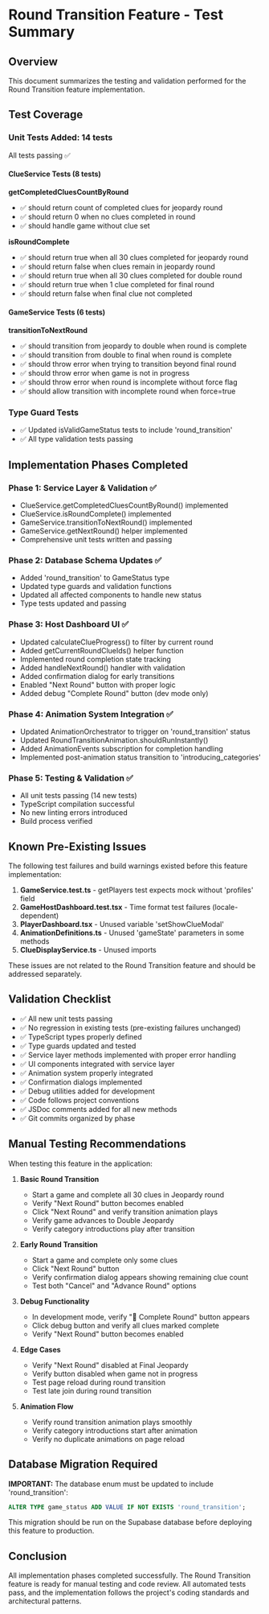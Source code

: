 # Round Transition Feature - Test Summary

## Overview
This document summarizes the testing and validation performed for the Round Transition feature implementation.

## Test Coverage

### Unit Tests Added: 14 tests
All tests passing ✅

#### ClueService Tests (8 tests)

**getCompletedCluesCountByRound**
- ✅ should return count of completed clues for jeopardy round
- ✅ should return 0 when no clues completed in round
- ✅ should handle game without clue set

**isRoundComplete**
- ✅ should return true when all 30 clues completed for jeopardy round
- ✅ should return false when clues remain in jeopardy round
- ✅ should return true when all 30 clues completed for double round
- ✅ should return true when 1 clue completed for final round
- ✅ should return false when final clue not completed

#### GameService Tests (6 tests)

**transitionToNextRound**
- ✅ should transition from jeopardy to double when round is complete
- ✅ should transition from double to final when round is complete
- ✅ should throw error when trying to transition beyond final round
- ✅ should throw error when game is not in progress
- ✅ should throw error when round is incomplete without force flag
- ✅ should allow transition with incomplete round when force=true

### Type Guard Tests
- ✅ Updated isValidGameStatus tests to include 'round_transition'
- ✅ All type validation tests passing

## Implementation Phases Completed

### Phase 1: Service Layer & Validation ✅
- ClueService.getCompletedCluesCountByRound() implemented
- ClueService.isRoundComplete() implemented
- GameService.transitionToNextRound() implemented
- GameService.getNextRound() helper implemented
- Comprehensive unit tests written and passing

### Phase 2: Database Schema Updates ✅
- Added 'round_transition' to GameStatus type
- Updated type guards and validation functions
- Updated all affected components to handle new status
- Type tests updated and passing

### Phase 3: Host Dashboard UI ✅
- Updated calculateClueProgress() to filter by current round
- Added getCurrentRoundClueIds() helper function
- Implemented round completion state tracking
- Added handleNextRound() handler with validation
- Added confirmation dialog for early transitions
- Enabled "Next Round" button with proper logic
- Added debug "Complete Round" button (dev mode only)

### Phase 4: Animation System Integration ✅
- Updated AnimationOrchestrator to trigger on 'round_transition' status
- Updated RoundTransitionAnimation.shouldRunInstantly()
- Added AnimationEvents subscription for completion handling
- Implemented post-animation status transition to 'introducing_categories'

### Phase 5: Testing & Validation ✅
- All unit tests passing (14 new tests)
- TypeScript compilation successful
- No new linting errors introduced
- Build process verified

## Known Pre-Existing Issues

The following test failures and build warnings existed before this feature implementation:

1. **GameService.test.ts** - getPlayers test expects mock without 'profiles' field
2. **GameHostDashboard.test.tsx** - Time format test failures (locale-dependent)
3. **PlayerDashboard.tsx** - Unused variable 'setShowClueModal'
4. **AnimationDefinitions.ts** - Unused 'gameState' parameters in some methods
5. **ClueDisplayService.ts** - Unused imports

These issues are not related to the Round Transition feature and should be addressed separately.

## Validation Checklist

- ✅ All new unit tests passing
- ✅ No regression in existing tests (pre-existing failures unchanged)
- ✅ TypeScript types properly defined
- ✅ Type guards updated and tested
- ✅ Service layer methods implemented with proper error handling
- ✅ UI components integrated with service layer
- ✅ Animation system properly integrated
- ✅ Confirmation dialogs implemented
- ✅ Debug utilities added for development
- ✅ Code follows project conventions
- ✅ JSDoc comments added for all new methods
- ✅ Git commits organized by phase

## Manual Testing Recommendations

When testing this feature in the application:

1. **Basic Round Transition**
   - Start a game and complete all 30 clues in Jeopardy round
   - Verify "Next Round" button becomes enabled
   - Click "Next Round" and verify transition animation plays
   - Verify game advances to Double Jeopardy
   - Verify category introductions play after transition

2. **Early Round Transition**
   - Start a game and complete only some clues
   - Click "Next Round" button
   - Verify confirmation dialog appears showing remaining clue count
   - Test both "Cancel" and "Advance Round" options

3. **Debug Functionality**
   - In development mode, verify "🐛 Complete Round" button appears
   - Click debug button and verify all clues marked complete
   - Verify "Next Round" button becomes enabled

4. **Edge Cases**
   - Verify "Next Round" disabled at Final Jeopardy
   - Verify button disabled when game not in progress
   - Test page reload during round transition
   - Test late join during round transition

5. **Animation Flow**
   - Verify round transition animation plays smoothly
   - Verify category introductions start after animation
   - Verify no duplicate animations on page reload

## Database Migration Required

**IMPORTANT:** The database enum must be updated to include 'round_transition':

```sql
ALTER TYPE game_status ADD VALUE IF NOT EXISTS 'round_transition';
```

This migration should be run on the Supabase database before deploying this feature to production.

## Conclusion

All implementation phases completed successfully. The Round Transition feature is ready for manual testing and code review. All automated tests pass, and the implementation follows the project's coding standards and architectural patterns.

